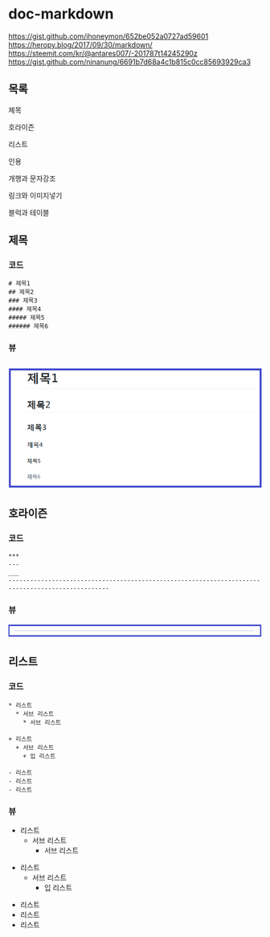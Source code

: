 # doc-markdown

https://gist.github.com/ihoneymon/652be052a0727ad59601
https://heropy.blog/2017/09/30/markdown/
https://steemit.com/kr/@antares007/-201787t14245290z
https://gist.github.com/ninanung/6691b7d68a4c1b815c0cc85693929ca3

## 목록
제목

호라이즌

리스트

인용

개행과 문자강조

링크와 이미지넣기

블럭과 테이블

## 제목
### 코드
```
# 제목1
## 제목2
### 제목3
#### 제목4
##### 제목5
###### 제목6
```

### 뷰
![텍스트](https://github.com/justsoo/doc-markdown/blob/master/images/title_1.PNG?raw=true)
--------------------------------------------------------------------------------------------------

## 호라이즌
### 코드
```
***
---
___
--------------------------------------------------------------------------------------------------
```
### 뷰
![텍스트](https://github.com/justsoo/doc-markdown/blob/master/images/horizion_1.PNG?raw=true)

## 리스트
### 코드
```
* 리스트
  * 서브 리스트
    * 서브 리스트

+ 리스트
  + 서브 리스트
    + 입 리스트

- 리스트
- 리스트
- 리스트
```
### 뷰
* 리스트
  * 서브 리스트
    * 서브 리스트

+ 리스트
  + 서브 리스트
    + 입 리스트

- 리스트
- 리스트
- 리스트
